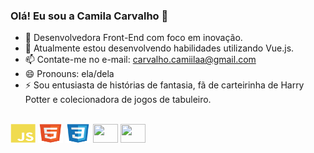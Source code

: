 ### Olá! Eu sou a Camila Carvalho 👋


- 🔭 Desenvolvedora Front-End com foco em inovação.
- 🌱 Atualmente estou desenvolvendo habilidades utilizando Vue.js.
- 📫 Contate-me no e-mail: carvalho.camiilaa@gmail.com
- 😄 Pronouns: ela/dela
- ⚡ Sou entusiasta de histórias de fantasia, fã de carteirinha de Harry Potter e colecionadora de jogos de tabuleiro.

<div style="display: inline_block"><br>
  <img align="center"  height="30" width="40" src="https://raw.githubusercontent.com/devicons/devicon/master/icons/javascript/javascript-plain.svg"> 
  <img align="center"  height="30" width="40" src="https://raw.githubusercontent.com/devicons/devicon/master/icons/html5/html5-original.svg">
  <img align="center"  height="30" width="40" src="https://raw.githubusercontent.com/devicons/devicon/master/icons/css3/css3-original.svg">    
  <img align="center"  height="30" width="40" src="https://cdn.jsdelivr.net/gh/devicons/devicon/icons/nodejs/nodejs-original.svg" />  
  <img align="center"  height="30" width="40" src="https://cdn.jsdelivr.net/gh/devicons/devicon/icons/vuejs/vuejs-original.svg" />
          
          
</div>

